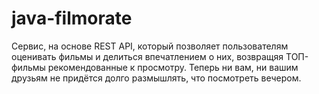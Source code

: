 # java-filmorate

Сервис, на основе REST API, который позволяет пользователям оценивать фильмы и делиться впечатлением о них, 
возвращяя ТОП-фильмы рекомендованные к просмотру.
Теперь ни вам, ни вашим друзьям не придётся долго размышлять, что посмотреть вечером.

[//]: # (## БД Структура:)

[//]: # (![Image])
